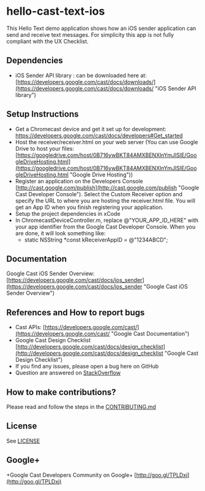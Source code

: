 # hello-cast-text-ios

This Hello Text demo application shows how an iOS sender application can send and receive text messages.  For simplicity this app is not fully compliant with the UX Checklist. 

## Dependencies
* iOS Sender API library : can be downloaded here at: [https://developers.google.com/cast/docs/downloads/](https://developers.google.com/cast/docs/downloads/ "iOS Sender API library")

## Setup Instructions
* Get a Chromecast device and get it set up for development: https://developers.google.com/cast/docs/developers#Get_started
* Host the receiver/receiver.html on your web server (You can use Google Drive to host your files: [https://googledrive.com/host/0B716ywBKT84AMXBENXlnYmJISlE/GoogleDriveHosting.html](https://googledrive.com/host/0B716ywBKT84AMXBENXlnYmJISlE/GoogleDriveHosting.html "Google Drive Hosting"))
* Register an application on the Developers Console [http://cast.google.com/publish](http://cast.google.com/publish "Google Cast Developer Console"). Select the Custom Receiver option and specify the URL to where you are hosting the receiver.html file. You will get an App ID when you finish registering your application.
* Setup the project dependencies in xCode
* In ChromecastDeviceController.m, replace @"YOUR\_APP\_ID_HERE" with your app identifier from the Google Cast Developer Console. When you are done, it will look something like: 
  * static NSString *const kReceiverAppID = @"1234ABCD";

## Documentation
Google Cast iOS Sender Overview:  [https://developers.google.com/cast/docs/ios_sender](https://developers.google.com/cast/docs/ios_sender "Google Cast iOS Sender Overview")

## References and How to report bugs
* Cast APIs: [https://developers.google.com/cast/](https://developers.google.com/cast/ "Google Cast Documentation")
* Google Cast Design Checklist [http://developers.google.com/cast/docs/design_checklist](http://developers.google.com/cast/docs/design_checklist "Google Cast Design Checklist")
* If you find any issues, please open a bug here on GitHub
* Question are answered on [StackOverflow](http://stackoverflow.com/questions/tagged/google-cast)

## How to make contributions?
Please read and follow the steps in the [CONTRIBUTING.md](CONTRIBUTING.md)

## License
See [LICENSE](LICENSE)

## Google+
 +Google Cast Developers Community on Google+ [http://goo.gl/TPLDxj](http://goo.gl/TPLDxj)
